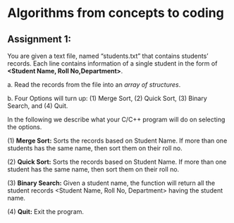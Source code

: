 # Algorithms from concepts to coding

## Assignment 1:
You are given a text file, named “students.txt” that contains students’ records. Each line
contains information of a single student in the form of **<Student Name, Roll No,Department>**.

a. Read the records from the file into an _array of structures_.

b. Four Options will turn up: (1) Merge Sort, (2) Quick Sort, (3) Binary Search, and (4) Quit. 

In the following we describe what your C/C++ program will do on selecting the options.

   (1) **Merge Sort:** Sorts the records based on Student Name. If more than one students has the same name, then sort them on their roll no.

   (2) **Quick Sort:** Sorts the records based on Student Name. If more than one student has the same name, then sort them on their roll no.
   
   (3) **Binary Search:** Given a student name, the function will return all the student records <Student Name, Roll No, Department> having the student name.
   
   (4) **Quit:** Exit the program.
